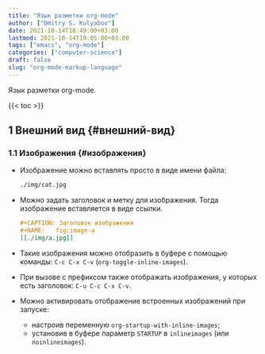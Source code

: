 ```yaml
---
title: "Язык разметки org-mode"
author: ["Dmitry S. Kulyabov"]
date: 2021-10-14T18:49:00+03:00
lastmod: 2021-10-14T19:05:00+03:00
tags: ["emacs", "org-mode"]
categories: ["computer-science"]
draft: false
slug: "org-mode-markup-language"
---
```


Язык разметки org-mode.

<!--more-->

{{< toc >}}


## <span class="section-num">1</span> Внешний вид {#внешний-вид}


### <span class="section-num">1.1</span> Изображения {#изображения}

-   Изображение можно вставлять просто в виде имени файла:

    ```org
    ./img/cat.jpg
    ```
-   Можно задать заголовок и метку для изображения. Тогда изображение вставляется в виде ссылки.

    ```org
    #+CAPTION: Заголовок изображения
    #+NAME:   fig:image-a
    [[./img/a.jpg]]
    ```
-   Такие изображения можно отобразить в буфере с помощью команды: `C-c C-x C-v` (`org-toggle-inline-images`).
-   При вызове с префиксом также отображать изображения, у которых есть заголовок: `C-u C-c C-x C-v`.
-   Можно активировать отображение встроенных изображений при запуске:
    -   настроив переменную `org-startup-with-inline-images`;
    -   установив в буфере параметр `STARTUP` в `inlineimages` (или `noinlineimages`).
